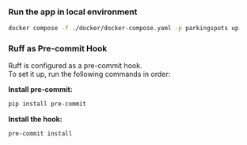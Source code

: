 ### Run the app in local environment

```sh
docker compose -f ./docker/docker-compose.yaml -p parkingspots up
```

### Ruff as Pre-commit Hook

Ruff is configured as a pre-commit hook.  
To set it up, run the following commands in order:

**Install pre-commit:**
```bash
pip install pre-commit
```

**Install the hook:**
```bash
pre-commit install
```